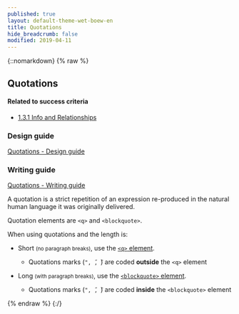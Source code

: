 ```yaml
---
published: true
layout: default-theme-wet-boew-en
title: Quotations
hide_breadcrumb: false
modified: 2019-04-11
---
```

{::nomarkdown}
{% raw %}
<!-- Quotations -->
<div class="row">
	<div class="mrgn-lft-md mrgn-rght-md">
		<h2 id="quot" class="page-header">Quotations</h2>
	</div>
	<div class="col-md-4 pull-right">
		<div class="panel panel-default">
			<div class="panel-heading">
				<h4 class="panel-title">Related to success criteria</h4>
			</div>
			<div class="panel-body">
				<ul class="list-unstyled">
					<li><a href="http://www.w3.org/TR/2012/NOTE-UNDERSTANDING-WCAG20-20120103/content-structure-separation-programmatic.html" rel="external">1.3.1 Info and Relationships</a></li>
				</ul>
			</div>
		</div>
		<div class="panel panel-info">
			<div class="panel-heading">
				<h3 class="panel-title">Design guide</h3>
			</div>
			<div class="list-group"><a href="../design/quotations-en.html" class="list-group-item">Quotations<span class="wb-inv"> - Design guide</span></a> </div>
		</div>
		<div class="panel panel-info">
			<div class="panel-heading">
				<h3 class="panel-title">Writing guide</h3>
			</div>
			<div class="list-group"><a href="../writing/formatting-en.html#quotations" class="list-group-item">Quotations<span class="wb-inv"> - Writing guide</span></a></div>
		</div>
	</div>
	<div class="mrgn-lft-md mrgn-rght-md">
		<p>A quotation is a strict repetition of an expression re-produced in the natural human language it was originally delivered.</p>
		<p>Quotation elements are <code>&lt;q&gt;</code> and <code>&lt;blockquote&gt;</code>.</p>
		<p>When using quotations and the length is:</p>
		<ul>
			<li>
				<p>Short <small>(no paragraph breaks)</small>, use the <a href="http://www.w3.org/TR/2012/NOTE-WCAG20-TECHS-20120103/H49" rel="external" title="WCAG 2.0, Technique H49"><code>&lt;q&gt;</code> element</a>.</p>
				<ul>
					<li>Quotations marks (<code>&quot;, ̋, ̏</code>) are coded <strong>outside</strong> the <code>&lt;q&gt;</code> element</li>
				</ul>
			</li>
			<li>
				<p>Long <small>(with paragraph breaks)</small>, use the <a href="http://www.w3.org/TR/2012/NOTE-WCAG20-TECHS-20120103/H49" rel="external" title="WCAG 2.0, Technique H49"><code>&lt;blockquote&gt;</code> element</a>.</p>
				<ul>
					<li>Quotations marks (<code>&quot;, ̋, ̏</code>) are coded <strong>inside</strong> the <code>&lt;blockquote&gt;</code> element</li>
				</ul>
			</li>
		</ul>
	</div>
</div>
{% endraw %}
{:/}
